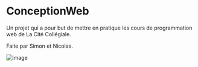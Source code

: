 # ConceptionWeb

Un projet qui a pour but de mettre en pratique les cours de programmation web de La Cité Collégiale.

Faite par Simon et Nicolas.


![image](https://user-images.githubusercontent.com/77184162/222539602-1e46f1fd-2dca-43ba-bead-70fda4197216.png)
